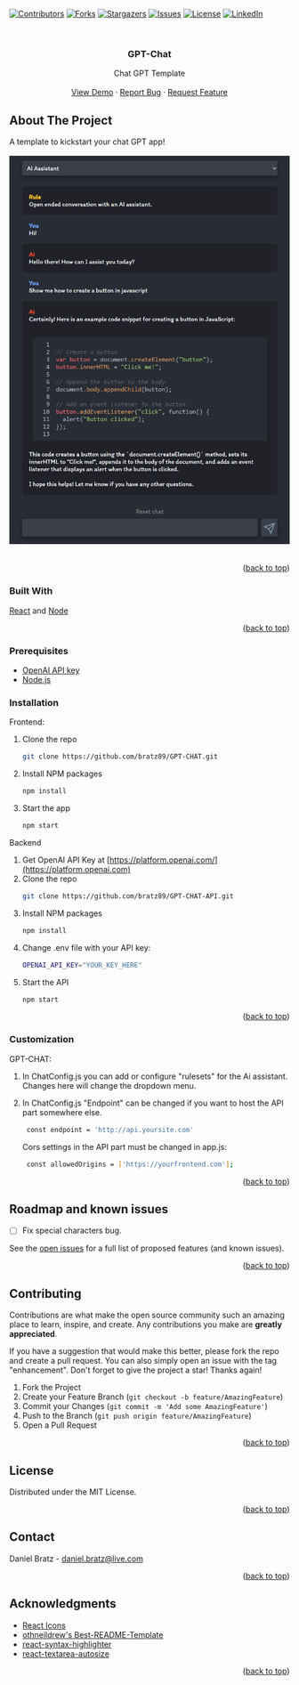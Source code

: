 <a name="readme-top"></a> 
[![Contributors][contributors-shield]][contributors-url]
[![Forks][forks-shield]][forks-url]
[![Stargazers][stars-shield]][stars-url]
[![Issues][issues-shield]][issues-url]
[![License][license-shield]][license-url]
[![LinkedIn][linkedin-shield]][linkedin-url]
 
<br />
<div align="center">
  <a href="https://github.com/bratz89/GPT-Chat"> 
  </a>

  <h3 align="center">GPT-Chat</h3>

  <p align="center">
    Chat GPT Template
    <br />  
    <br />
    <a href="https://danielbratz.no/">View Demo</a>
    ·
    <a href="https://github.com/bratz89/GPT-Chat/issues">Report Bug</a>
    ·
    <a href="https://github.com/bratz89/GPT-Chat/issues">Request Feature</a>
  </p>
</div>
 
## About The Project
A template to kickstart your chat GPT app!
   <br />
   <br /> 
[![PGT-CHAT][product-screenshot]](https://github.com/Bratz89/GPT-CHAT/blob/main/images/ss.png) 
  <br />
  <br />
<p align="right">(<a href="#readme-top">back to top</a>)</p>

 
### Built With
  
[React][React-url] and [Node][Node-url] 
<p align="right">(<a href="#readme-top">back to top</a>)</p>
 
### Prerequisites
* [OpenAI API key](https://platform.openai.com)
* [Node.js](https://nodejs.org/)

### Installation
Frontend: 
1. Clone the repo
   ```sh
   git clone https://github.com/bratz89/GPT-CHAT.git
   ```
2. Install NPM packages
   ```sh
   npm install
   ```
3. Start the app
   ```sh
   npm start
   ```

Backend
1. Get OpenAI API Key at [https://platform.openai.com/](https://platform.openai.com)
2. Clone the repo
   ```sh
   git clone https://github.com/bratz89/GPT-CHAT-API.git
   ```
3. Install NPM packages
   ```sh
   npm install
4. Change .env file with your API key:
   ```sh
   OPENAI_API_KEY="YOUR_KEY_HERE"
   ```
5. Start the API
   ```sh
   npm start
   ``` 
<p align="right">(<a href="#readme-top">back to top</a>)</p>
 
### Customization
GPT-CHAT:
1. In ChatConfig.js you can add or configure "rulesets" for the Ai assistant. Changes here will change the dropdown menu.
 
2. In ChatConfig.js "Endpoint" can be changed if you want to host the API part somewhere else.
   ```sh
    const endpoint = 'http://api.yoursite.com'
   ```

   Cors settings in the API part must be changed in app.js:
    ```sh
     const allowedOrigins = ['https://yourfrontend.com'];
    ``` 

<p align="right">(<a href="#readme-top">back to top</a>)</p>


## Roadmap and known issues
- [ ] Fix special characters bug. 

See the [open issues](https://github.com/bratz89/GPT-Chat/issues) for a full list of proposed features (and known issues). 
<p align="right">(<a href="#readme-top">back to top</a>)</p>
 
## Contributing

Contributions are what make the open source community such an amazing place to learn, inspire, and create. Any contributions you make are **greatly appreciated**.

If you have a suggestion that would make this better, please fork the repo and create a pull request. You can also simply open an issue with the tag "enhancement".
Don't forget to give the project a star! Thanks again!

1. Fork the Project
2. Create your Feature Branch (`git checkout -b feature/AmazingFeature`)
3. Commit your Changes (`git commit -m 'Add some AmazingFeature'`)
4. Push to the Branch (`git push origin feature/AmazingFeature`)
5. Open a Pull Request 
<p align="right">(<a href="#readme-top">back to top</a>)</p>
 
## License 
Distributed under the MIT License.  
<p align="right">(<a href="#readme-top">back to top</a>)</p>
 
## Contact 
Daniel Bratz - daniel.bratz@live.com  
<p align="right">(<a href="#readme-top">back to top</a>)</p>
 
## Acknowledgments 
* [React Icons](https://react-icons.github.io/react-icons/search)
* [othneildrew's Best-README-Template](https://github.com/othneildrew/Best-README-Template)
* [react-syntax-highlighter](https://github.com/react-syntax-highlighter/react-syntax-highlighter)
* [react-textarea-autosize](https://www.npmjs.com/package/react-textarea-autosize)

<p align="right">(<a href="#readme-top">back to top</a>)</p>
 
[contributors-shield]: https://img.shields.io/github/contributors/bratz89/GPT-Chat.svg?style=for-the-badge
[contributors-url]: https://github.com/bratz89/GPT-Chat/graphs/contributors
[forks-shield]: https://img.shields.io/github/forks/bratz89/GPT-Chat.svg?style=for-the-badge
[forks-url]: https://github.com/bratz89/GPT-Chat/network/members
[stars-shield]: https://img.shields.io/github/stars/bratz89/GPT-Chat.svg?style=for-the-badge
[stars-url]: https://github.com/bratz89/GPT-Chat/stargazers
[issues-shield]: https://img.shields.io/github/issues/bratz89/GPT-Chat.svg?style=for-the-badge
[issues-url]: https://github.com/bratz89/GPT-Chat/issues
[license-shield]: https://img.shields.io/github/license/bratz89/GPT-Chat.svg?style=for-the-badge
[license-url]:  https://github.com/Bratz89/GPT-CHAT/blob/main/LICENSE
[linkedin-shield]: https://img.shields.io/badge/-LinkedIn-black.svg?style=for-the-badge&logo=linkedin&colorB=555
[linkedin-url]: https://www.linkedin.com/in/daniel-bratz-7959b722a/
[product-screenshot]:  /images/ss.png
[React-url]: https://reactjs.org/
[Node-url]: https://nodejs.org/ 
